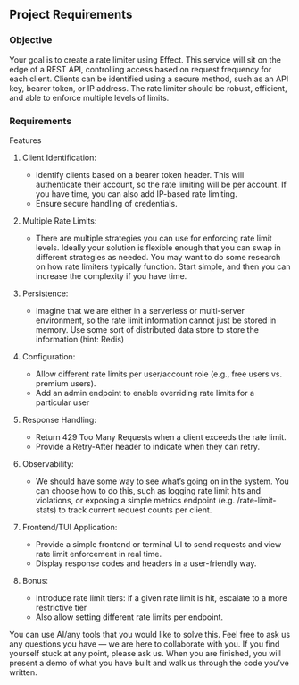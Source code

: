 ## Project Requirements

### Objective

Your goal is to create a rate limiter using Effect. This service will sit on the edge of a REST API, controlling access based on request frequency for each client. Clients can be identified using a secure method, such as an API key, bearer token, or IP address. The rate limiter should be robust, efficient, and able to enforce multiple levels of limits.

### Requirements

Features

1. Client Identification:

    * Identify clients based on a bearer token header. This will authenticate their account, so the rate limiting will be per account. If you have time, you can also add IP-based rate limiting.
    * Ensure secure handling of credentials.

1. Multiple Rate Limits:

    * There are multiple strategies you can use for enforcing rate limit levels. Ideally your solution is flexible enough that you can swap in different strategies as needed. You may want to do some research on how rate limiters typically function. Start simple, and then you can increase the complexity if you have time.

1. Persistence:

    * Imagine that we are either in a serverless or multi-server environment, so the rate limit information cannot just be stored in memory. Use some sort of distributed data store to store the information (hint: Redis)

1. Configuration:

    * Allow different rate limits per user/account role (e.g., free users vs. premium users). 
    * Add an admin endpoint to enable overriding rate limits for a particular user

1. Response Handling:

    * Return 429 Too Many Requests when a client exceeds the rate limit.
    * Provide a Retry-After header to indicate when they can retry.

1. Observability:

    * We should have some way to see what’s going on in the system. You can choose how to do this, such as logging rate limit hits and violations, or exposing a simple metrics endpoint (e.g. /rate-limit-stats) to track current request counts per client.

1. Frontend/TUI Application:

    * Provide a simple frontend or terminal UI to send requests and view rate limit enforcement in real time.
    * Display response codes and headers in a user-friendly way.

1. Bonus:

    * Introduce rate limit tiers: if a given rate limit is hit, escalate to a more restrictive tier
    * Also allow setting different rate limits per endpoint.


You can use AI/any tools that you would like to solve this. Feel free to ask us any questions you have — we are here to collaborate with you. If you find yourself stuck at any point, please ask us. When you are finished, you will present a demo of what you have built and walk us through the code you’ve written.
